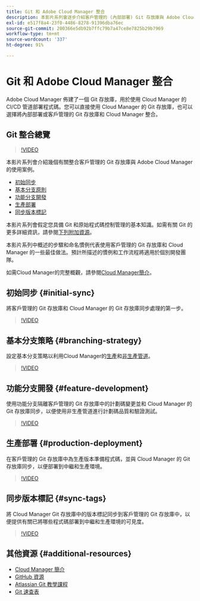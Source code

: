 ```yaml
---
title: Git 和 Adobe Cloud Manager 整合
description: 本影片系列會逐步介紹客戶管理的 (內部部署) Git 存放庫與 Adob​​e Cloud Manager 的設定和整合。
exl-id: e517f8a4-23f0-4486-8278-91396dba76ec
source-git-commit: 200366e5db92b7ffc79b7a47ce8e7825b29b7969
workflow-type: tm+mt
source-wordcount: '337'
ht-degree: 91%

---
```



# Git 和 Adobe Cloud Manager 整合

Adobe Cloud Manager 佈建了一個 Git 存放庫，用於使用 Cloud Manager 的 CI/CD 管道部署程式碼。您可以直接使用 Cloud Manager 的 Git 存放庫，也可以選擇將內部部署或客戶管理的 Git 存放庫和 Cloud Manager 整合。

## Git 整合總覽

>[!VIDEO](https://video.tv.adobe.com/v/28710/)

本影片系列會介紹幾個有關整合客戶管理的 Git 存放庫與 Adob&#x200B;&#x200B;e Cloud Manager 的使用案例。

* [初始同步](#initial-sync)
* [基本分支原則](#branching-strategy)
* [功能分支開發](#feature-development)
* [生產部署](#production-deployment)
* [同步版本標記](#sync-tags)

本影片系列會假定您具備 Git 和原始程式碼控制管理的基本知識。如需有關 Git 的更多詳細資訊，請參閱[下列附加資源](#additional-resources)。

本影片系列中概述的步驟和命名慣例代表使用客戶管理的 Git 存放庫和 Cloud Manager 的一些最佳做法。預計所描述的慣例和工作流程將適用於個別開發團隊。

如需Cloud Manager的完整概觀，請參閱[Cloud Manager簡介](/help/introduction.md)。

## 初始同步 {#initial-sync}

將客戶管理的 Git 存放庫和 Cloud Manager 的 Git 存放庫同步處理的第一步。

>[!VIDEO](https://video.tv.adobe.com/v/28711/?quality=12)

## 基本分支策略 {#branching-strategy}

設定基本分支策略以利用Cloud Manager的[生產](/help/using/production-pipelines.md)和[非生產管道](/help/using/non-production-pipelines.md)。

>[!VIDEO](https://video.tv.adobe.com/v/28712/?quality=12)

## 功能分支開發 {#feature-development}

使用功能分支隔離客戶管理的 Git 存放庫中的計劃碼變更並和 Cloud Manager 的 Git 存放庫同步，以便使用非生產管道進行計劃碼品質和驗證測試。

>[!VIDEO](https://video.tv.adobe.com/v/28723/?quality=12)

## 生產部署 {#production-deployment}

在客戶管理的 Git 存放庫中為生產版本準備程式碼，並與 Cloud Manager 的 Git 存放庫同步，以便部署到中繼和生產環境。

>[!VIDEO](https://video.tv.adobe.com/v/28724/?quality=12)

## 同步版本標記 {#sync-tags}

將 Cloud Manager Git 存放庫中的版本標記同步到客戶管理的 Git 存放庫中，以便提供有關已將哪些程式碼部署到中繼和生產環境的可見度。

>[!VIDEO](https://video.tv.adobe.com/v/28725/?quality=12)

## 其他資源 {#additional-resources}

* [Cloud Manager 簡介](/help/introduction.md)
* [GitHub 資源](https://try.github.io)
* [Atlassian Git 教學課程](https://www.atlassian.com/git/tutorials/what-is-version-control)
* [Git 速查表](https://education.github.com/git-cheat-sheet-education.pdf)
